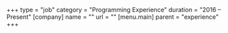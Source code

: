 +++
type = "job"
category = "Programming Experience"
duration = "2016 &ndash; Present"
[company]
  name = ""
  url = ""
[menu.main]
  parent = "experience"
+++
